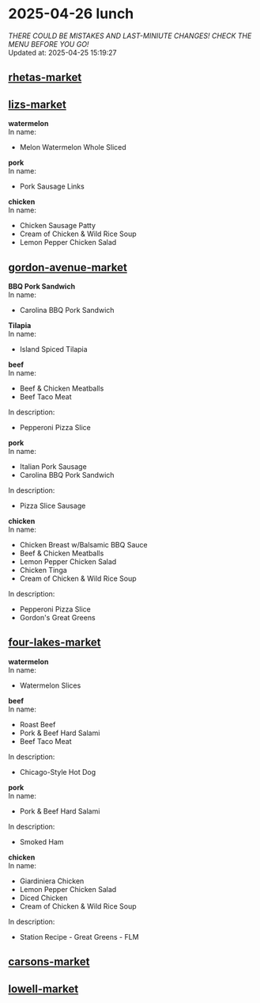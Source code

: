 # 2025-04-26 lunch  
*THERE COULD BE MISTAKES AND LAST-MINIUTE CHANGES! CHECK THE MENU BEFORE YOU GO!*  
Updated at: 2025-04-25 15:19:27  
## [rhetas-market](https://wisc-housingdining.nutrislice.com/menu/rhetas-market/lunch/2025-04-26)  
## [lizs-market](https://wisc-housingdining.nutrislice.com/menu/lizs-market/lunch/2025-04-26)  
**watermelon**  
In name:   
 - Melon Watermelon Whole Sliced  
  
**pork**  
In name:   
 - Pork Sausage Links  
  
**chicken**  
In name:   
 - Chicken Sausage Patty  
 - Cream of Chicken & Wild Rice Soup  
 - Lemon Pepper Chicken Salad  
  
## [gordon-avenue-market](https://wisc-housingdining.nutrislice.com/menu/gordon-avenue-market/lunch/2025-04-26)  
**BBQ Pork Sandwich**  
In name:   
 - Carolina BBQ Pork Sandwich  
  
**Tilapia**  
In name:   
 - Island Spiced Tilapia  
  
**beef**  
In name:   
 - Beef & Chicken Meatballs  
 - Beef Taco Meat  
  
In description:   
 - Pepperoni Pizza Slice  
  
**pork**  
In name:   
 - Italian Pork Sausage  
 - Carolina BBQ Pork Sandwich  
  
In description:   
 - Pizza Slice Sausage  
  
**chicken**  
In name:   
 - Chicken Breast w/Balsamic BBQ Sauce  
 - Beef & Chicken Meatballs  
 - Lemon Pepper Chicken Salad  
 - Chicken Tinga  
 - Cream of Chicken & Wild Rice Soup  
  
In description:   
 - Pepperoni Pizza Slice  
 - Gordon's Great Greens  
  
## [four-lakes-market](https://wisc-housingdining.nutrislice.com/menu/four-lakes-market/lunch/2025-04-26)  
**watermelon**  
In name:   
 - Watermelon Slices  
  
**beef**  
In name:   
 - Roast Beef  
 - Pork & Beef Hard Salami  
 - Beef Taco Meat  
  
In description:   
 - Chicago-Style Hot Dog  
  
**pork**  
In name:   
 - Pork & Beef Hard Salami  
  
In description:   
 - Smoked Ham  
  
**chicken**  
In name:   
 - Giardiniera Chicken  
 - Lemon Pepper Chicken Salad  
 - Diced Chicken  
 - Cream of Chicken & Wild Rice Soup  
  
In description:   
 - Station Recipe - Great Greens - FLM  
  
## [carsons-market](https://wisc-housingdining.nutrislice.com/menu/carsons-market/lunch/2025-04-26)  
## [lowell-market](https://wisc-housingdining.nutrislice.com/menu/lowell-market/lunch/2025-04-26)  
  

